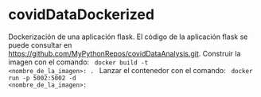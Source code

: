 # covidDataDockerized
Dockerización de una aplicación flask.
El código de la aplicación flask se puede consultar en https://github.com/MyPythonRepos/covidDataAnalysis.git.
Construir la imagen con el comando: 
<code> docker build -t <nombre_de_la_imagen>:<version> . </code>
Lanzar el contenedor con el comando: 
<code> docker run -p 5002:5002 -d <nombre_de_la_imagen>:<version> </code>
